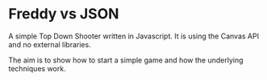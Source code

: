 # Freddy vs JSON

A simple Top Down Shooter written in Javascript. It is using the Canvas API and no external libraries.

The aim is to show how to start a simple game and how the underlying techniques work.
